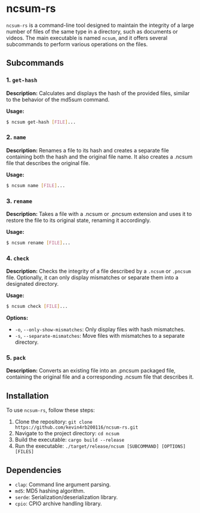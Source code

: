 # ncsum-rs

`ncsum-rs` is a command-line tool designed to maintain the integrity of a large number of files of the same type in a directory, such as documents or videos. The main executable is named `ncsum`, and it offers several subcommands to perform various operations on the files.

## Subcommands

### 1. `get-hash`

**Description:** Calculates and displays the hash of the provided files, similar to the behavior of the md5sum command.

**Usage:**

```bash
$ ncsum get-hash [FILE]...
```

### 2. `name`

**Description:** Renames a file to its hash and creates a separate file containing both the hash and the original file name. It also creates a .ncsum file that describes the original file.

**Usage:**

```bash
$ ncsum name [FILE]...
```

### 3. `rename`

**Description:** Takes a file with a .ncsum or .pncsum extension and uses it to restore the file to its original state, renaming it accordingly.

**Usage:**

```bash
$ ncsum rename [FILE]...
```

### 4. `check`

**Description:** Checks the integrity of a file described by a `.ncsum` or `.pncsum` file. Optionally, it can only display mismatches or separate them into a designated directory.

**Usage:**

```bash
$ ncsum check [FILE]...
```

**Options:**

  - `-o`, `--only-show-mismatches`: Only display files with hash mismatches.
  - `-s`, `--separate-mismatches`: Move files with mismatches to a separate directory.

### 5. `pack`

**Description:** Converts an existing file into an .pncsum packaged file, containing the original file and a corresponding .ncsum file that describes it.

## Installation

To use `ncsum-rs`, follow these steps:

1. Clone the repository: `git clone https://github.com/kevin4rb200116/ncsum-rs.git`
2. Navigate to the project directory: `cd ncsum`
3. Build the executable: `cargo build --release`
4. Run the executable: `./target/release/ncsum [SUBCOMMAND] [OPTIONS] [FILES]`

## Dependencies

* `clap`: Command line argument parsing.
* `md5`: MD5 hashing algorithm.
* `serde`: Serialization/deserialization library.
* `cpio`: CPIO archive handling library.
